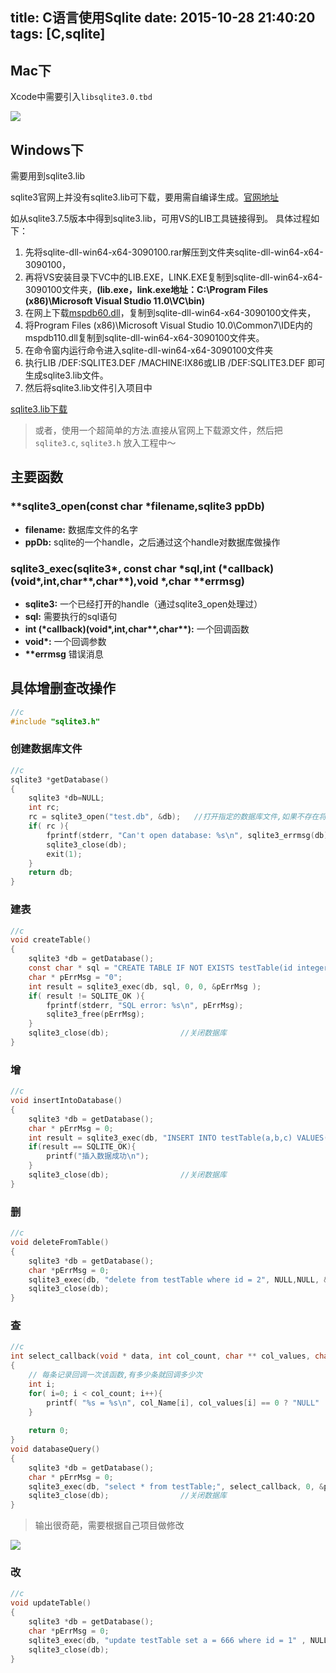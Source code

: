 title: C语言使用Sqlite
date: 2015-10-28 21:40:20
tags: [C,sqlite]
---


## Mac下
Xcode中需要引入`libsqlite3.0.tbd`

![](http://7xkfbb.com1.z0.glb.clouddn.com/15-10-28/18226100.jpg)


## Windows下
需要用到sqlite3.lib

<!--more-->

 sqlite3官网上并没有sqlite3.lib可下载，要用需自编译生成。[官网地址](http://www.sqlite.org/)  
 
 如从sqlite3.7.5版本中得到sqlite3.lib，可用VS的LIB工具链接得到。
具体过程如下：   

1. 先将sqlite-dll-win64-x64-3090100.rar解压到文件夹sqlite-dll-win64-x64-3090100，   
2. 再将VS安装目录下VC中的LIB.EXE，LINK.EXE复制到sqlite-dll-win64-x64-3090100文件夹，**(lib.exe，link.exe地址：C:\Program Files (x86)\Microsoft Visual Studio 11.0\VC\bin)**   
3. 在网上下载[mspdb60.dll](http://7xkfbb.com1.z0.glb.clouddn.com/15-10-28/86470628-mspdb60.dll)，复制到sqlite-dll-win64-x64-3090100文件夹，   
4. 将Program Files (x86)\Microsoft Visual Studio 10.0\Common7\IDE内的   mspdb110.dll复制到sqlite-dll-win64-x64-3090100文件夹。   
5. 在命令窗内运行命令进入sqlite-dll-win64-x64-3090100文件夹   
6. 执行LIB /DEF:SQLITE3.DEF /MACHINE:IX86或LIB /DEF:SQLITE3.DEF 即可生成sqlite3.lib文件。
7. 然后将sqlite3.lib文件引入项目中

[sqlite3.lib下载](http://7xkfbb.com1.z0.glb.clouddn.com/15-10-28/2668125-SQLITE3.lib)

> 或者，使用一个超简单的方法.直接从官网上下载源文件，然后把`sqlite3.c`, `sqlite3.h` 放入工程中～

## 主要函数


### **sqlite3_open(const char \*filename,sqlite3 **ppDb)**
 
* **filename:** 数据库文件的名字
* **ppDb:** sqlite的一个handle，之后通过这个handle对数据库做操作

### **sqlite3_exec(sqlite3\*, const char \*sql,int (\*callback)(void\*,int,char\*\*,char\*\*),void \*,char \*\*errmsg)**



*  **sqlite3:** 一个已经打开的handle（通过sqlite3_open处理过）
*  **sql:**  需要执行的sql语句
*  **int (\*callback)(void\*,int,char\*\*,char\*\*):**  一个回调函数
*  **void\*:**  一个回调参数
*  **\*\*errmsg**  错误消息                                  


## 具体增删查改操作

```c
//c
#include "sqlite3.h"
```

### 创建数据库文件

```c
//c
sqlite3 *getDatabase()
{
    sqlite3 *db=NULL;
    int rc;
    rc = sqlite3_open("test.db", &db);   //打开指定的数据库文件,如果不存在将创建一个同名的数据库文件
    if( rc ){
        fprintf(stderr, "Can't open database: %s\n", sqlite3_errmsg(db));
        sqlite3_close(db);
        exit(1);
    }
    return db;
}

```

### 建表

```c
//c
void createTable()
{
    sqlite3 *db = getDatabase();
    const char * sql = "CREATE TABLE IF NOT EXISTS testTable(id integer primary key,a text,b text,c text);";
    char * pErrMsg = "0";
    int result = sqlite3_exec(db, sql, 0, 0, &pErrMsg );
    if( result != SQLITE_OK ){
        fprintf(stderr, "SQL error: %s\n", pErrMsg);
        sqlite3_free(pErrMsg);
    }
    sqlite3_close(db);                //关闭数据库
}

```

### 增

```c
//c
void insertIntoDatabase()
{
    sqlite3 *db = getDatabase();
    char * pErrMsg = 0;
    int result = sqlite3_exec(db, "INSERT INTO testTable(a,b,c) VALUES(1,2,3);", 0, 0, &pErrMsg);
    if(result == SQLITE_OK){
        printf("插入数据成功\n");
    }
    sqlite3_close(db);                //关闭数据库
}
```

### 删

```c
//c
void deleteFromTable()
{
    sqlite3 *db = getDatabase();
    char *pErrMsg = 0;
    sqlite3_exec(db, "delete from testTable where id = 2", NULL,NULL, &pErrMsg);
    sqlite3_close(db);
}
```

### 查

```c
//c
int select_callback(void * data, int col_count, char ** col_values, char ** col_Name)
{
    // 每条记录回调一次该函数,有多少条就回调多少次
    int i;
    for( i=0; i < col_count; i++){
        printf( "%s = %s\n", col_Name[i], col_values[i] == 0 ? "NULL" : col_values[i] );
    }
    
    return 0;
}
void databaseQuery()
{
    sqlite3 *db = getDatabase();
    char * pErrMsg = 0;
    sqlite3_exec(db, "select * from testTable;", select_callback, 0, &pErrMsg);
    sqlite3_close(db);                //关闭数据库
}
```
> 输出很奇葩，需要根据自己项目做修改

![](http://7xkfbb.com1.z0.glb.clouddn.com/15-10-28/40328337.jpg)

### 改

```c
//c
void updateTable()
{
    sqlite3 *db = getDatabase();
    char *pErrMsg = 0;
    sqlite3_exec(db, "update testTable set a = 666 where id = 1" , NULL, NULL, &pErrMsg);
    sqlite3_close(db);
}

```
